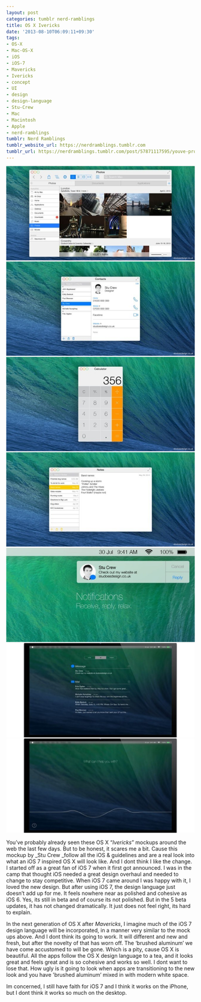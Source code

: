 ```yaml
---
layout: post
categories: tumblr nerd-ramblings
title: OS X Ivericks
date: '2013-08-10T06:09:11+09:30'
tags:
- OS-X
- Mac-OS-X
- iOS
- iOS-7
- Mavericks
- Ivericks
- concept
- UI
- design
- design-language
- Stu-Crew
- Mac
- Macintosh
- Apple
- nerd-ramblings
tumblr: Nerd Ramblings
tumblr_website_url: https://nerdramblings.tumblr.com
tumblr_url: https://nerdramblings.tumblr.com/post/57871117595/youve-probably-already-seen-these-os-x-ivericks
---
```

 ![](/content/images/tumblr/nerd-ramblings/tumblr_mrb87bvx5W1qgdsdeo1_640.jpg)  
 ![](/content/images/tumblr/nerd-ramblings/tumblr_mrb87bvx5W1qgdsdeo2_640.jpg)  
 ![](/content/images/tumblr/nerd-ramblings/tumblr_mrb87bvx5W1qgdsdeo3_640.jpg)  
 ![](/content/images/tumblr/nerd-ramblings/tumblr_mrb87bvx5W1qgdsdeo4_640.jpg)  
 ![](/content/images/tumblr/nerd-ramblings/tumblr_mrb87bvx5W1qgdsdeo5_640.jpg)  
 ![](/content/images/tumblr/nerd-ramblings/tumblr_mrb87bvx5W1qgdsdeo6_640.jpg)  
 ![](/content/images/tumblr/nerd-ramblings/tumblr_mrb87bvx5W1qgdsdeo7_640.jpg)  
  

You’ve probably already seen these OS X “_Ivericks_” mockups around the web the last few days. But to be honest, it scares me a bit. Cause this mockup by _Stu Crew&nbsp;_follow all the iOS & guidelines and are a real look into what an iOS 7 inspired OS X will look like. And I dont think I like the change. I started off as a great fan of iOS 7 when it first got announced. I was in the camp that thought iOS needed a great design overhaul and needed to change to stay competitive. When iOS 7 came around I was happy with it, I loved the new design. But after using iOS 7, the design language just doesn’t add up for me. It feels nowhere near as polished and cohesive as iOS 6. Yes, its still in beta and of course its not polished. But in the 5 beta updates, it has not changed dramatically. It just does not feel right, its hard to explain.

In the next generation of OS X after _Mavericks_, I imagine much of the iOS 7 design language will be incorporated, in a manner very similar to the mock ups above. And I dont think its going to work. It will different and new and fresh, but after the novelty of that has worn off. The ‘brushed aluminum’ we have come accustomed to will be gone. Which is a pity, cause OS X is beautiful. All the apps follow the OS X design language to a tea, and it looks great and feels great and is so cohesive and works so well. I dont want to lose that. How ugly is it going to look when apps are transitioning to the new look and you have 'brushed aluminum’ mixed in with modern white space.&nbsp;

Im concerned, I still have faith for iOS 7 and I think it works on the iPhone, but I dont think it works so much on the desktop.

